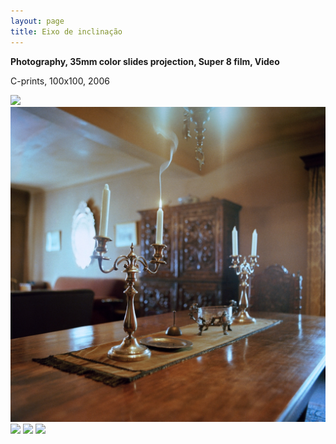 ```yaml
---
layout: page
title: Eixo de inclinação
---
```


**Photography, 35mm color slides projection, Super 8 film, Video**

C-prints, 100x100, 2006

<img src="/public/H5balas_final_6x6_peq.jpg">

<img src="/public/vela.jpg">

<img src="/public/peixe_vulto.jpg">

<img src="/public/sr._joao.jpg">

<img src="/public/homem_espelho.jpg">
